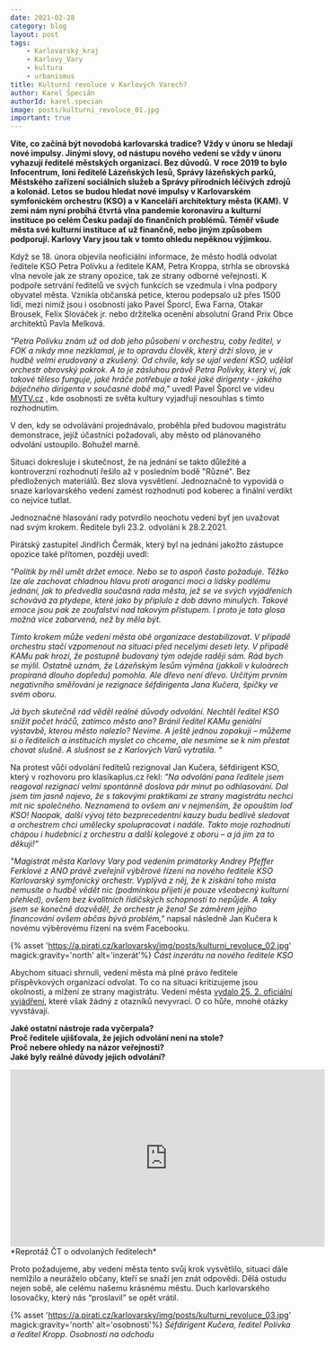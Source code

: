 ```yaml
---
date: 2021-02-28
category: blog
layout: post
tags:
    - Karlovarský_kraj
    - Karlovy_Vary
    - kultura
    - urbanismus
title: Kulturní revoluce v Karlových Varech?
author: Karel Špecián
authorId: karel.specian
image: posts/kulturni_revoluce_01.jpg
important: true
---
```

**Víte, co začíná být novodobá karlovarská tradice? Vždy v únoru se hledají nové impulsy. Jinými slovy, od nástupu nového vedení se vždy v únoru vyhazují ředitelé městských organizací. Bez důvodů. V roce 2019 to bylo Infocentrum, loni ředitelé Lázeňských lesů, Správy lázeňských parků, Městského zařízení sociálních služeb a Správy přírodních léčivých zdrojů a kolonád. Letos se budou hledat nové impulsy v Karlovarském symfonickém orchestru (KSO) a v Kanceláři architektury města (KAM). V zemi nám nyní probíhá čtvrtá vlna pandemie koronaviru a kulturní instituce po celém Česku padají do finančních problémů. Téměř všude města své kulturní instituce ať už finančně, nebo jiným způsobem podporují. Karlovy Vary jsou tak v tomto ohledu nepěknou výjimkou.**

Když se 18. února objevila neoficiální informace, že město hodlá odvolat ředitele KSO Petra Polívku a ředitele KAM, Petra Kroppa, strhla se obrovská vlna nevole jak ze strany opozice, tak ze strany odborné veřejnosti. K podpoře setrvání ředitelů ve svých funkcích se vzedmula i vlna podpory obyvatel města. Vznikla občanská petice, kterou podepsalo už přes 1500 lidí, mezi nimiž jsou i osobnosti jako Pavel Šporcl, Ewa Farna, Otakar Brousek, Felix Slováček jr. nebo držitelka ocenění absolutní Grand Prix Obce architektů Pavla Melková.  
  
*"Petra Polívku znám už od dob jeho působení v orchestru, coby ředitel, v FOK a nikdy mne nezklamal, je to opravdu člověk, který drží slovo, je v hudbě velmi erudovaný a zkušený. Od chvíle, kdy se ujal vedení KSO, udělal orchestr obrovský pokrok. A to je zásluhou právě Petra Polívky, který ví, jak takové těleso funguje, jaké hráče potřebuje a také jaké dirigenty - jakého báječného dirigenta v současné době má,"* uvedl Pavel Šporcl ve videu [MVTV.cz](https://fb.watch/3TMOO-uy7n/) , kde osobnosti ze světa kultury vyjadřují nesouhlas s tímto rozhodnutím.

V den, kdy se odvolávání projednávalo, proběhla před budovou magistrátu demonstrace, jejíž účastníci požadovali, aby město od plánovaného odvolání ustoupilo. Bohužel marně.

Situaci dokresluje i skutečnost, že na jednání se takto důležité a kontroverzní rozhodnutí řešilo až v posledním bodě "Různé". Bez předložených materiálů. Bez slova vysvětlení. Jednoznačně to vypovídá o snaze karlovarského vedení zamést rozhodnutí pod koberec a finální verdikt co nejvíce tutlat.

Jednoznačné hlasování rady potvrdilo neochotu vedení byť jen uvažovat nad svým krokem. Ředitele byli 23.2. odvoláni k 28.2.2021.

Pirátský zastupitel Jindřich Čermák, který byl na jednání jakožto zástupce opozice také přítomen, později uvedl:

*"Politik by měl umět držet emoce. Nebo se to aspoň často požaduje. Těžko lze ale zachovat chladnou hlavu proti aroganci moci a lidsky podlému jednání, jak to předvedla současná rada města, jež se ve svých vyjádřeních schovává za ptydepe, které jako by připlulo z dob dávno minulých. Takové emoce jsou pak ze zoufalství nad takovým přístupem. I proto je tato glosa možná více zabarvená, než by měla být.*

*Tímto krokem může vedení města obě organizace destabilizovat. V případě orchestru stačí vzpomenout na situaci před necelými deseti lety. V případě KAMu pak hrozí, že postupně budovaný tým odejde raději sám. Rád bych se mýlil. Ostatně uznám, že Lázeňským lesům výměna (jakkoli v kuloárech propíraná dlouho dopředu) pomohla. Ale dřevo není dřevo. Určitým prvním negativního směřování je rezignace šéfdirigenta Jana Kučera, špičky ve svém oboru.*

*Já bych skutečně rád věděl reálné důvody odvolání. Nechtěl ředitel KSO snížit počet hráčů, zatímco město ano? Bránil ředitel KAMu geniální výstavbě, kterou město nalezlo? Nevíme. A ještě jednou zopakuji – můžeme si o ředitelích a institucích myslet co chceme, ale nesmíme se k nim přestat chovat slušně. A slušnost se z Karlových Varů vytratila. "*

Na protest vůči odvolání ředitelů rezignoval Jan Kučera, šéfdirigent KSO, který v rozhovoru pro klasikaplus.cz řekl: *"Na odvolání pana ředitele jsem reagoval rezignací velmi spontánně doslova pár minut po odhlasování. Dal jsem tím jasně najevo, že s takovými praktikami ze strany magistrátu nechci mít nic společného. Neznamená to ovšem ani v nejmenším, že opouštím loď KSO! Naopak, další vývoj této bezprecedentní kauzy budu bedlivě sledovat a orchestrem chci umělecky spolupracovat i nadále. Takto moje rozhodnutí chápou i hudebníci z orchestru a další kolegové z oboru – a já jim za to děkuji!"*

*"Magistrát města Karlovy Vary pod vedením primátorky Andrey Pfeffer Ferklové z ANO právě zveřejnil výběrové řízení na nového ředitele KSO Karlovarský symfonický orchestr. Vyplývá z něj, že k získání toho místa nemusíte o hudbě vědět nic (podmínkou přijetí je pouze všeobecný kulturní přehled), ovšem bez kvalitních řidičských schopností to nepůjde. A taky jsem se konečně dozvěděl, že orchestr je žena! Se záměrem jejího financování ovšem občas bývá problém,"*  napsal následně Jan Kučera k novému výběrovému řízení na svém Facebooku.

{% asset 'https://a.pirati.cz/karlovarsky/img/posts/kulturni_revoluce_02.jpg' magick:gravity='north' alt='inzerát'%}
*Část inzerátu na nového ředitele KSO*

Abychom situaci shrnuli, vedení města má plné právo ředitele příspěvkových organizací odvolat. To co na situaci kritizujeme jsou okolnosti, a mlžení ze strany magistrátu. Vedení města [vydalo 25. 2. oficiální vyjádření](https://mmkv.cz/cs/aktuality/stanovisko-rady-mesta-k-vyberovym-rizenim-na-reditele), které však žádný z otazníků nevyvrací. O co hůře, mnohé otázky vyvstávají.  
  
**Jaké ostatní nástroje rada vyčerpala?  
Proč ředitele ujišťovala, že jejich odvolání není na stole?  
Proč nebere ohledy na názor veřejnosti?  
Jaké byly reálné důvody jejich odvolání?**

<iframe width="560" height="315" src="https://www.youtube.com/embed/ljxIG2mOXrU" frameborder="0" allow="accelerometer; autoplay; clipboard-write; encrypted-media; gyroscope; picture-in-picture" allowfullscreen></iframe>
*Reprotáž ČT o odvolaných ředitelech*

Proto požadujeme, aby vedení města tento svůj krok vysvětlilo, situaci dále nemlžilo a neuráželo občany, kteří se snaží jen znát odpovědi. Dělá ostudu nejen sobě, ale celému našemu krásnému městu. Duch karlovarského losovačky, který nás “proslavil” se opět vrátil.

{% asset 'https://a.pirati.cz/karlovarsky/img/posts/kulturni_revoluce_03.jpg' magick:gravity='north' alt='osobnosti'%}
*Šéfdirigent Kučera, ředitel Polívka a ředitel Kropp. Osobnosti na odchodu*
